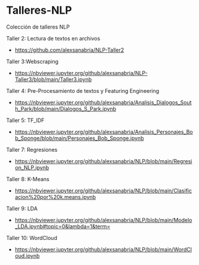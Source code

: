 # Talleres-NLP
Colección de talleres NLP

Taller 2: Lectura de textos en archivos
  - https://github.com/alexsanabria/NLP-Taller2

Taller 3:Webscraping
  - https://nbviewer.jupyter.org/github/alexsanabria/NLP-Taller3/blob/main/Taller3.ipynb

Taller 4: Pre-Procesamiento de textos y Featuring Engineering
  - https://nbviewer.jupyter.org/github/alexsanabria/Analisis_Dialogos_South_Park/blob/main/Dialogos_S_Park.ipynb

Taller 5: TF_IDF
  - https://nbviewer.jupyter.org/github/alexsanabria/Analisis_Personajes_Bob_Sponge/blob/main/Personajes_Bob_Sponge.ipynb

Taller 7: Regresiones
  - https://nbviewer.jupyter.org/github/alexsanabria/NLP/blob/main/Regresion_NLP.ipynb

Taller 8: K-Means
  - https://nbviewer.jupyter.org/github/alexsanabria/NLP/blob/main/Clasificacion%20por%20k.means.ipynb

Taller 9: LDA
  - https://nbviewer.jupyter.org/github/alexsanabria/NLP/blob/main/Modelo_LDA.ipynb#topic=0&lambda=1&term=

Taller 10: WordCloud
  - https://nbviewer.jupyter.org/github/alexsanabria/NLP/blob/main/WordCloud.ipynb
